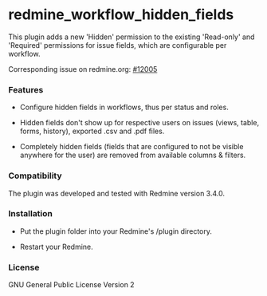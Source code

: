 redmine_workflow_hidden_fields
==============================

This plugin adds a new 'Hidden' permission to the existing 'Read-only' and 'Required' permissions for issue fields, which are configurable per workflow.

Corresponding issue on redmine.org: [#12005](http://www.redmine.org/issues/12005)


### Features

- Configure hidden fields in workflows, thus per status and roles.

- Hidden fields don't show up for respective users on issues (views, table, forms, history), exported .csv and .pdf files.

- Completely hidden fields (fields that are configured to not be visible anywhere for the user) are removed from available columns & filters.


### Compatibility

The plugin was developed and tested with Redmine version 3.4.0.


### Installation

- Put the plugin folder into your Redmine's /plugin directory.

- Restart your Redmine.


### License

GNU General Public License Version 2

